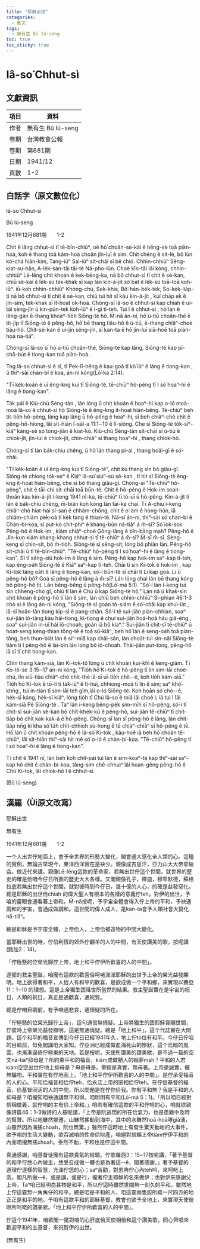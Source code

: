 ```yaml
---
title: "耶穌出世"
categories:
  - 散文
tags:
  - 無有生 Bû Iú-seng
toc: true
toc_sticky: true
---
```


# Iâ-so͘ Chhut-sì

## 文獻資訊

| 項目 | 資料 |
|---|---|
| 作者 | 無有生 Bû Iú-seng |
| 卷期 | 台灣教會公報 |
| 卷期 | 第681期 |
| 日期 | 1941/12 |
| 頁數 | 1-2 |

## 白話字（原文數位化）

Iâ-so͘ Chhut-sì

Bû Iú-seng

1941年12月681期       1-2

Chi̍t ê lâng chhut-sì tī tē-bīn-chiūⁿ, oē hō͘ choân-sè-kài ê hêng-sè toā piàn-hoà, koh ē thang toā kám-hoà choân jîn-luī ê sim. Chit chéng ê si̍t-lē, bô lūn kó͘-chá hiān-kim, Tang-iūⁿ Sai-iûⁿ si̍t-chāi sī bē chió. Chhin-chhiūⁿ Sêng-kiat-su-hān, A-le̍k-san-tāi tāi-tè Ná-pho-lûn. Choè kīn-tāi lâi kóng, chhin-chhiūⁿ Lē-lêng chit khoán ê kek-bēng-ka, nā bô chhut-sì tī chit ê sè-kan, chiū sè-kài ê le̍k-sú tek-khak sī kap lán kin-á-ji̍t só͘ bat ê le̍k-sú toā-toā koh-iūⁿ. iū-koh chhin-chhiūⁿ Khóng-chú, Sek-khia, Bô͘-hán-be̍k-tek, So͘-kek-lia̍p-tí nā bô chhut-sì tī chit ê sè-kan, chiū tuì hit sî kàu kin-á-ji̍t , kuí cha̍p ek ê jîn-sim, tek-khak sī it-hoat ok-hoà. Chóng-sī Iâ-so͘ ê chhut-sì kap chiah ê uí-tāi sèng-jîn ū kin-pún-tek koh-iūⁿ ê ì-gī tī-teh. Tuì I ê chhut-sì , hō͘ lán ê lêng-gán ē-thang khoàⁿ-tio̍h Siōng-tè hô. M̄-nā án-ni, hō͘ ú-tiū choân-thé ē tit-ji̍p tī Siōng-tè ê pêng-hô, hō͘ bē thang tiâu-hô ê ú-tiū, ē-thang chiâⁿ-choè tiâu-hô. Chit-sè-kan ê uí-jîn sêng-jîn, sī kan-ta ē hō͘ jîn-luī siā-hoē toā piàn-hoà nā-tiāⁿ.

Chóng-sī Iâ-so͘ sī hō͘ ú-tiū choân-thé, Siōng-tè kap lâng, Siōng-tè kap pī-chō-bu̍t ê tiong-kan toā piàn-hoà.

Tng Iâ-so͘ chhut-sì ê sî, tī Pek-lī-hêng ê kau-goā tī kò͘ iûⁿ ê lâng ê tiong-kan , ū thiⁿ-sài chàn-bí ê koa, án-ni kóng(Lō͘-ka 2:14).

"Tī ke̍k-koân ê uī êng-kng kui tī Siōng-tè, tē-chiūⁿ hô-pêng tī I só͘ hoaⁿ-hí ê lâng ê tiong-kan".

Ta̍k pái ê Kiù-chú Sèng-tàn , lán lóng ū chit khoán ê hoaⁿ-hí kap o-ló moá-moá Iâ-so͘ ê chhut-sì hō͘ Siōng-tè ê êng-kng it-hoat hián-bêng. Tē-chiūⁿ beh tit-tio̍h hô-pêng, lâng kap lâng ū hô-pêng ê hoaⁿ-hí, sī beh chiâⁿ-chò chi̍t ê pêng-hô-hiong, lâi si̍t-hiān Í-sài-a 11:1─10 ê lí-sióng. Che sī Siōng-tè to̍k-siⁿ-kiáⁿ kàng-sè só͘ tong-jiân ê kiat-kó. Kiù-chú Sèng-tàn si̍t-chāi sī ú-tiū ê chiok-ji̍t, jîn-luī ê chiok-ji̍t, chin-chiàⁿ sī thang hoaⁿ-hí , thang chiok-hō.

Chóng-sī tī lán ba̍k-chiu chêng, ū hō͘ lán thang pi-ai , thang hoâi-gî ê só͘-chāi.

"Tī ke̍k-koân ê uī êng-kng kui tī Siōng-tè", chit kù thang sìn bô giâu-gî. Siōng-tè chiong to̍k-seⁿ ê Kiáⁿ Iâ-so͘ siúⁿ-sù sè-kan , tī hit sî Siōng-tè êng-kng it-hoat hián-bêng, che sī bô thang giâu-gî. Chóng-sī "Tē-chiūⁿ hô-pêng", chit ê tāi-chì si̍t-chāi toā būn-tê. Chit ê hô-pêng ê Hok-im soan-thoân kàu kin-á-ji̍t í-keng 1941 nî-kù, tē-chiūⁿ tī tó-uī ū hô-pêng. Kin-á-ji̍t tī lán ê ba̍k-chiu chêng, m̄-bián koh kóng lán tāi-ke chai. Tī A-chiu í-keng chiâⁿ-chò hiat-hái sí-san ê chhám-chōng, chit ê o͘-àm ê hong-hûn, iā chiām-chiām pek-oá tī ke̍k tang ê thian-tē. Nā-sī án-ni, thiⁿ-sài só͘ chàn-bí ê Chàn-bí-koa, sī put-kò chi̍t-phiⁿ ê khang-bûn nā-tiāⁿ á m̄-sī? Só͘ iok-sok Pêng-hô ê Hok-im , kiám chiâⁿ-choè Gōng-lâng ê bîn-bāng mah? Pêng-hô ê Jîn-kun kiám khang-khang chhut-sì tī tē-chiūⁿ á m̄-sī? M̄-sī m̄-sī. Sèng-keng sī chin-si̍t, bô m̄-tio̍h. Siōng-tè sī sêng-si̍t, lóng bô phiàn lán. Pêng-hô si̍t-chāi ū tī tē-bīn-chiūⁿ. "Tē-chiūⁿ hô-pêng tī I só͘ hoaⁿ-hí ê lâng ê tiong-kan". Sī tī sêng-siū hok-im ê lâng ê sim. Pêng-hô kap hok-im saⁿ-kap tī-teh, kap éng-oa̍h Siōng-tè ê Kiáⁿ saⁿ-kap tī-teh. Chāi tī sìn Ki-tok ê hok-im , kap Ki-tok tâng oa̍h ê lâng ê tiong-kan, só͘-í būn-tê sī chāi tī Lí kap goá. Lí ū pêng-hô bô? Goá sī pêng-hô ê lâng á m̄-sī? Lán lóng chai lán bē thang kóng bô pêng-hô tit. Lán bêng-bêng ū pêng-hô(Lō͘-má 5:1). "Só͘-í lán í-keng tuì sìn chheng-chò gī, chiū tī lán ê Chú ū kap Siōng-tè hô." Lán nā ū khak-sìn chit khoán ê pêng-hô tī lán ê sim, lán chiū beh chhin-chhiūⁿ Si-phian 46:1-3 chò si ê lâng án-ni kóng, "Siōng-tè sī goán tô-siám ê só͘-chāi kap khuì-la̍t , iā-sī hoān-lān tiong ki̍p-sî ê pang-chān. Só͘-í tē sui-jiân piàn-chhian, soaⁿ sui-jiân iô-tāng kàu hái-tiong, kî-tiong ê chuí sui-jiân hoā-hoā háu giâ-éng , soaⁿ sui-jiân in-uī hái iô-choah, goán iā bô kiaⁿ." Sui-jiân tī chit-sî tē-chiūⁿ ū hoat-seng keng-thian tōng-tē ê toā sū-kiāⁿ, beh hō͘ lán ê seng-oa̍h toā piàn-tōng, beh thun-bia̍t lán ê sìⁿ-miā kap châi-sán, lán choa̍t-tuì sìn-nāi Siōng-tè tiàm tī I pêng-hô ê lāi-bīn lán lóng bô iô-choah. Thài-jiân put-tōng, pêng-hô iā sī tī chit tiong-kan.

Chin thang kám-siā, lán Ki-tok-tô͘ lóng ū chit khoán kuì-khì ê keng-giām. Tī Ko-lô-se 3:15─17 án-ni kóng, "Tio̍h hō͘ Ki-tok ê hô-pêng tī lín sim-lāi choè-chú, lín siū-tiàu chiâⁿ-chò chi̍t-thé iā-sī uī-tio̍h chit--ê, koh tio̍h kám-siā." Tio̍h hō͘ Ki-tok ê tō-lí tī ta̍k-iūⁿ ê tì-huī, chhiong-moá tī lín ê sim; saⁿ khó͘-khǹg , tuì in-tián tī sim-lāi teh gîm,lâi o-ló Siōng-tè. Koh hoān só͘ chò--ê, he̍k-sī kóng, he̍k-sī kiâⁿ, lóng tio̍h tī Chú Iâ-so͘ ê miâ lâi choè i; iā tuì I lâi kám-siā Pē Siōng-tè . Taⁿ lán í-keng bêng-pe̍k sím-mi̍h sī hô-pêng, só͘-í tī chit-sî sui-jiân sè-kan bô chi̍t-khek-kú ê pêng-hô, sui-jiân tē-chiūⁿ tī chit-tia̍p bô chi̍t kak-kak-á ê hô-pêng. Chóng-sī lán sī pêng-hô ê lâng, lán chit-tia̍p nn̄g ki kha só͘ ta̍h chi̍t-chhioh sù-hong ê tē chiàⁿ-chiàⁿ sī hô-pêng ê tē. Hō͘ lán ū chit khoán pêng-hô ê Iâ-so͘ Ki-tok , kàu-hoē iā beh hō͘ choân tē-chiūⁿ, lâi si̍t-hiān thiⁿ-sài hit mê só͘ o-ló ê chàn-bí-koa. "Tē-chiūⁿ hô-pêng tī I só͘ hoaⁿ-hí ê lâng ê tiong-kan".

Tī chit ê 1941 nî, lán beh koh chi̍t-pái tuì lán ê sim-koaⁿ-té kap thiⁿ-sài saⁿ-kap hô chit ê chàn-bí-koa, tâng-sim chê-chhuìⁿ lâi hoan-gêng pêng-hô ê Chú Ki-tok, lâi chiok-hō I ê chhut-sì.

(Bû Iú-seng)

## 漢羅（Ùi原文改寫）

耶穌出世

無有生

1941年12月681期       1-2

一个人出世佇地面上，會予全世界的形勢大變化，閣會通大感化全人類的心。這種的實例，無論古早現今，東洋西洋實在是袂少。親像成吉思汗，亞力山大大帝拿破侖。做近代來講，親像Lē-lêng這款的革命家，若無出世佇這个世間，就世界的歷史的確是佮咱今仔日所捌的歷史大大各樣。又閣親像孔子，釋迦，穆罕默德，蘇格拉底若無出世佇這个世間，就對彼時到今仔日，幾十億的人心，的確是益發惡化。總是耶穌的出世佮chiah 的偉大聖人有根本的各樣的意義佇teh。對伊的出世，予咱的靈眼會通看著上帝和。M̄-nā按呢，予宇宙全體會得入佇上帝的平和，予袂通調和的宇宙，會通成做調和。這世間的偉人成人，是kan-ta會予人類社會大變化nā-tiāⁿ。

總是耶穌是予宇宙全體，上帝佮人，上帝佮被造物的中間大變化。

當耶穌出世的時，佇伯利恆的郊外佇顧羊的人的中間，有天使讚美的歌，按呢講(路加2：14)。

「佇極懸的位榮光歸佇上帝，地上和平佇伊所歡喜的人的中間」。

逐擺的救主聖誕，咱攏有這款的歡喜佮呵咾滿滿耶穌的出世予上帝的榮光益發顯明。地上欲得著和平，人佮人有和平的歡喜，是欲成做一个平和鄉，來實現以賽亞11：1─10 的理想。這是上帝獨生囝降世所當然的結果。救主聖誕實在是宇宙的祝日，人類的祝日，真正是通歡喜，通祝賀。

總是佇咱目睭前，有予咱通悲哀，通懷疑的所在。

「佇極懸的位榮光歸佇上帝」，這句通信無僥疑。上帝將獨生的囝耶穌賞賜世間，佇彼時上帝榮光益發顯明，這是無通僥疑。總是「地上和平」，這个代誌實在大問題。這个和平的福音宣傳到今仔日已經1941年久，地上佇tó位有和平。今仔日佇咱的目睭前，毋免閣講咱大家知。佇亞洲已經成做血海死山的慘狀，這个烏暗的風雲，也漸漸逼倚佇極東的天地。若是按呢，天使所讚美的讚美歌，是不過一篇的空文nā-tiāⁿ抑毋是？所約束平和的福音，kiám成做戇人的眠夢mah？平和的人君kiám空空出世佇地上抑毋是？毋是毋是。聖經是真實，無毋著。上帝是誠實，攏無騙咱。平和實在有佇地面上。「地上和平佇伊所歡喜的人的中間」。是佇承受福音的人的心。平和佮福音相佮佇teh，佮永活上帝的囝相佮佇teh。在佇信基督的福音，佮基督同活的人的中間，所以問題是在佇你佮我。你有平和無？我是平和的人抑毋是？咱攏知咱袂通講無平和得。咱明明有平和(Lō͘-má 5：1)。「所以咱已經對信稱做義，就佇咱的主有佮上帝和。」咱若有確信這款的平和佇咱的心，咱就欲親像詩篇46：1-3做詩的人按呢講，「上帝是阮逃閃的所在佮氣力，也是患難中及時的幫贊。所以地雖然變遷，山雖然搖動到海中，其中的水雖然hoā-hoā哮giâ湧，山雖然因為海搖choah，阮也無驚。」雖然佇這時地上有發生驚天動地的大事件，欲予咱的生活大變動，欲吞滅咱的性命佮財產，咱絕對信賴上帝tiàm佇伊平和的內面咱攏無搖choah。泰然不動，平和也是佇這中間。

真通感謝，咱基督徒攏有這款貴氣的經驗。佇歌羅西3：15─17按呢講，「著予基督的和平佇恁心內做主，恁受召成做一體也是為著這--ê，閣著感謝。」著予基督的道理佇逐樣的智慧，充滿佇恁的心；saⁿ苦勸，對恩典佇心內teh吟，來呵咾上帝。閣凡所做--ê，或是講，或是行，攏著佇主耶穌的名來做伊；也對伊來感謝父上帝。Taⁿ咱已經明白甚物是和平，所以佇這時雖然世間無一刻久的平和，雖然地上佇這霎無一角角仔的和平。總是咱是平和的人，咱這霎兩隻跤所踏一尺四方的地正正是和平的地。予咱有這款平和的耶穌基督，教會也欲予全地上，來實現天使彼暝所呵咾的讚美歌。「地上和平佇伊所歡喜的人的中間」。

佇這个1941年，咱欲閣一擺對咱的心肝底佮天使相佮和這个讚美歌，同心齊唱來歡迎平和的主基督，來祝賀伊的出世。

(無有生)

